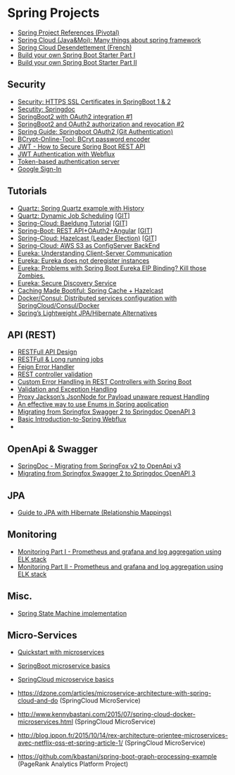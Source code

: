 
# Spring Projects 
- [Spring Project References (Pivotal)](https://spring.io/projects)
- [Spring Cloud (Java&Moi): Many things about spring framework](https://javaetmoi.com)
- [Spring Cloud Desendettement (French)](https://javaetmoi.com/2019/11/desendettement-de-spring-cloud-netflix/)
- [Build your own Spring Boot Starter Part I](https://medium.com/@asegu/build-your-own-spring-boot-starter-90ad1f426227)
- [Build your own Spring Boot Starter Part II](https://medium.com/@asegu/why-a-spring-boot-developer-could-die-without-spring-boot-starter-properties-11c5d6bf459a)

## Security
- [Security: HTTPS SSL Certificates in SpringBoot 1 & 2](https://www.thomasvitale.com/https-spring-boot-ssl-certificate/)
- [Secutity: Springdoc](https://reflectoring.io/spring-boot-springdoc/)
- [SpringBoot2 with OAuth2 integration #1](https://pattern-match.com/blog/2018/10/17/springboot2-with-oauth2-integration/)
- [SpringBoot2 and OAuth2 authorization and revocation #2](https://pattern-match.com/blog/2019/02/12/springboot2-and-oauth2-authorization-and-revocation/)
- [Spring Guide: Springboot OAuth2 (Git Authentication)](https://spring.io/guides/tutorials/spring-boot-oauth2/)
- [BCrypt-Online-Tool: BCryt password encoder](https://www.devglan.com/online-tools/bcrypt-hash-generator)
- [JWT - How to Secure Spring Boot REST API](https://medium.com/dev-genius/json-web-token-how-to-secure-spring-boot-rest-api-4be1369009b0)
- [JWT Authentication with Webflux](https://medium.com/@jaidenashmore/jwt-authentication-in-spring-boot-webflux-6880c96247c7)
- [Token-based authentication server](https://levelup.gitconnected.com/learn-how-to-build-a-token-based-authentication-server-using-spring-boot-and-spring-security-14a82d186f88)
- [Google Sign-In](https://yatheesanc9.medium.com/spring-boot-with-google-sign-in-8e304dbe936e)

## Tutorials
- [Quartz: Spring Quartz example with History](https://github.com/hawk1234/spring-quartz-example)
- [Quartz: Dynamic Job Scheduling](https://juliuskrah.com/tutorial/2017/09/26/dynamic-job-scheduling-with-quartz-and-spring/) [[GIT]](https://github.com/juliuskrah/quartz-manager/tree/master)
- [Spring-Cloud: Baeldung Tutorial](https://www.baeldung.com/spring-cloud-tutorial) [[GIT]](https://github.com/eugenp/tutorials/tree/master/spring-cloud/spring-cloud-bootstrap)
- [Spring-Boot: REST API+OAuth2+Angular](https://www.baeldung.com/rest-api-spring-oauth2-angular) [[GIT]](https://github.com/Baeldung/spring-security-oauth)
- [Spring-Cloud: Hazelcast (Leader Election)](https://octoperf.com/blog/2018/06/12/spring-boot-hazelcast-tutorial/) [[GIT]](https://github.com/jloisel/spring-boot-hazelcast)
- [Spring-Cloud: AWS S3 as ConfigServer BackEnd](https://github.com/mwnorman/spring-cloud-config-server-s3)
- [Eureka: Understanding Client-Server Communication](https://github.com/Netflix/eureka/wiki/Understanding-eureka-client-server-communication)
- [Eureka: Eureka does not deregister instances](https://thepracticaldeveloper.com/2017/06/28/how-to-fix-eureka-taking-too-long-to-deregister-instances/)
- [Eureka: Problems with Spring Boot Eureka EIP Binding? Kill those Zombies.](https://allthingsjava.io/pages/category/Eureka)
- [Eureka: Secure Discovery Service](https://dzone.com/articles/secure-discovery-with-spring-cloud-netflix-eureka)
- [Caching Made Bootiful: Spring Cache + Hazelcast](https://memorynotfound.com/spring-boot-hazelcast-caching-example-configuration/)
- [Docker/Consul: Distributed services configuration with SpringCloud/Consul/Docker](https://programmaticponderings.com/2017/02/28/distributed-service-configuration-with-consul-spring-cloud-and-docker-2/)
- [Spring’s Lightweight JPA/Hibernate Alternatives](https://4comprehension.com/lightweight-jpa-hibernate-alternatives/)

## API (REST)
- [RESTFull API Design](https://dennis-xlc.gitbooks.io/restful-java-with-jax-rs-2-0-2rd-edition/content/en/index.html)
- [RESTFull & Long running jobs](https://farazdagi.com/2014/rest-and-long-running-jobs/)
- [Feign Error Handler](https://blog.ippon.fr/2018/02/13/spring-cloud-feign-et-la-gestion-des-erreurs/)
- [REST controller validation](https://lmonkiewicz.com/programming/get-noticed-2017/spring-boot-rest-request-validation/)
- [Custom Error Handling in REST Controllers with Spring Boot](https://thepracticaldeveloper.com/custom-error-handling-rest-controllers-spring-boot/)
- [Validation and Exception Handling](https://medium.com/sprang/validation-and-exception-handling-with-spring-ba44b3ee0723)
- [Proxy Jackson’s JsonNode for Payload unaware request Handling](https://medium.com/@saibaburvr/spring-rest-jacksons-jsonnode-for-payload-unaware-request-handling-25a09e2b1ef5)
- [ An effective way to use Enums in Spring application](https://medium.com/javarevisited/an-effective-way-to-use-java-enums-in-your-spring-application-485c969794a8)
- [Migrating from Springfox Swagger 2 to Springdoc OpenAPI 3](https://deepak-shinde.medium.com/migrating-from-springfox-swagger-2-to-springdoc-openapi-3-79a79757b8d1)
- [Basic Introduction-to-Spring Webflux](https://medium.com/javarevisited/basic-introduction-to-spring-webflux-eb155f501b17)
- 
## OpenApi & Swagger
- [SpringDoc - Migrating from SpringFox v2 to OpenApi v3](https://springdoc.org/#migrating-from-springfox)
- [Migrating from Springfox Swagger 2 to Springdoc OpenAPI 3](https://deepak-shinde.medium.com/migrating-from-springfox-swagger-2-to-springdoc-openapi-3-79a79757b8d1)

## JPA
- [Guide to JPA with Hibernate (Relationship Mappings)](https://ankitkamboj18.medium.com/a-guide-to-jpa-with-hibernate-relationship-mappings-onetoone-onetomany-manytoone-310ce31df3f6)

## Monitoring
- [Monitoring Part I - Prometheus and grafana and log aggregation using ELK stack](https://medium.com/nerd-for-tech/creating-spring-boot-microservices-monitoring-with-prometheus-and-grafana-and-log-aggregation-ba4f20496942)
- [Monitoring Part II - Prometheus and grafana and log aggregation using ELK stack](https://medium.com/nerd-for-tech/building-spring-boot-microservices-monitoring-with-prometheus-and-grafana-and-log-aggregation-5ed9ca7dda36)

## Misc.
- [Spring State Machine implementation](https://medium.com/@hareesh.veduraj/spring-boot-using-spring-state-machine-1c5a6d35b9ad)

## Micro-Services
- [Quickstart with microservices](https://medium.com/@leo.ertuna/quickstart-with-java-spring-boot-mircoservices-b67d63fd19d1)
- [SpringBoot microservice basics](https://blog.talanlabs.com/microservices-partie-4-spring-boot)
- [SpringCloud microservice basics](https://blog.talanlabs.com/microservices-partie-5-spring-cloud/)

- https://dzone.com/articles/microservice-architecture-with-spring-cloud-and-do (SpringCloud MicroService)
- http://www.kennybastani.com/2015/07/spring-cloud-docker-microservices.html (SpringCloud MicroService)
- http://blog.ippon.fr/2015/10/14/rex-architecture-orientee-microservices-avec-netflix-oss-et-spring-article-1/ (SpringCloud MicroService)
- https://github.com/kbastani/spring-boot-graph-processing-example (PageRank Analytics Platform Project)
